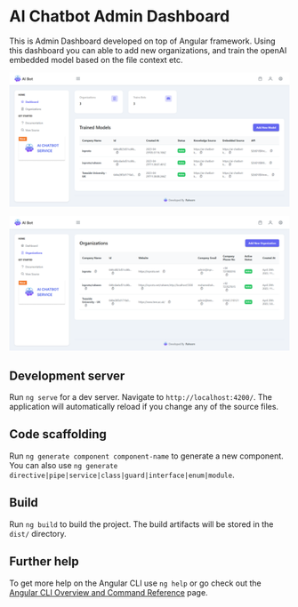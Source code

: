 # AI Chatbot Admin Dashboard

This is Admin Dashboard developed on top of Angular framework. Using this dashboard you can able to add new organizations, and train the openAI embedded model based on the file context etc.

![Ai Chatbot Admin Dashboard Image 1](https://raw.githubusercontent.com/raheemmohamed/Conversational-AI-Chatbot-Project/master/AI-Chatbot-Admin-Dashboard/src/assets/dashboard-images/image1.png)

![Ai Chatbot Admin Dashboard Image 2](https://raw.githubusercontent.com/raheemmohamed/Conversational-AI-Chatbot-Project/master/AI-Chatbot-Admin-Dashboard/src/assets/dashboard-images/image2.png)

## Development server

Run `ng serve` for a dev server. Navigate to `http://localhost:4200/`. The application will automatically reload if you change any of the source files.

## Code scaffolding

Run `ng generate component component-name` to generate a new component. You can also use `ng generate directive|pipe|service|class|guard|interface|enum|module`.

## Build

Run `ng build` to build the project. The build artifacts will be stored in the `dist/` directory.

## Further help

To get more help on the Angular CLI use `ng help` or go check out the [Angular CLI Overview and Command Reference](https://angular.io/cli) page.
